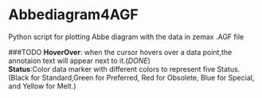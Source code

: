 Abbediagram4AGF
===============

Python script for plotting Abbe diagram with the data in zemax .AGF file

###TODO
**HoverOver**: when the cursor hovers over a data point,the annotaion text will appear next to it.(*DONE*) <br>
**Status**:Color data marker with different colors to represent five Status.(Black for Standard,Green for Preferred, Red for Obsolete, Blue for Special, and Yellow for Melt.)
